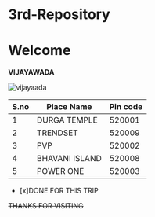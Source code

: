 # 3rd-Repository
# Welcome

**VIJAYAWADA**

![vijayaada](https://t3.ftcdn.net/jpg/03/28/61/30/360_F_328613003_lfjwAEmb1qkVWnOzQZv7Mbp1yjNyYraA.jpg)

S.no|Place Name|Pin code
---------|--------------|-----------
1|DURGA TEMPLE|520001
2|TRENDSET|520009
3|PVP|520002
4|BHAVANI ISLAND|520008
5|POWER ONE|520003

- [x]DONE FOR THIS TRIP

~~THANKS FOR VISITING~~
